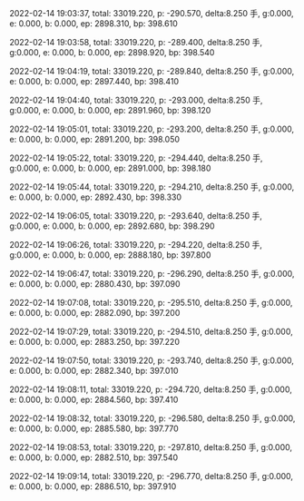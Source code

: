 2022-02-14 19:03:37, total: 33019.220, p: -290.570, delta:8.250 手, g:0.000, e: 0.000, b: 0.000, ep: 2898.310, bp: 398.610

2022-02-14 19:03:58, total: 33019.220, p: -289.400, delta:8.250 手, g:0.000, e: 0.000, b: 0.000, ep: 2898.920, bp: 398.540

2022-02-14 19:04:19, total: 33019.220, p: -289.840, delta:8.250 手, g:0.000, e: 0.000, b: 0.000, ep: 2897.440, bp: 398.410

2022-02-14 19:04:40, total: 33019.220, p: -293.000, delta:8.250 手, g:0.000, e: 0.000, b: 0.000, ep: 2891.960, bp: 398.120

2022-02-14 19:05:01, total: 33019.220, p: -293.200, delta:8.250 手, g:0.000, e: 0.000, b: 0.000, ep: 2891.200, bp: 398.050

2022-02-14 19:05:22, total: 33019.220, p: -294.440, delta:8.250 手, g:0.000, e: 0.000, b: 0.000, ep: 2891.000, bp: 398.180

2022-02-14 19:05:44, total: 33019.220, p: -294.210, delta:8.250 手, g:0.000, e: 0.000, b: 0.000, ep: 2892.430, bp: 398.330

2022-02-14 19:06:05, total: 33019.220, p: -293.640, delta:8.250 手, g:0.000, e: 0.000, b: 0.000, ep: 2892.680, bp: 398.290

2022-02-14 19:06:26, total: 33019.220, p: -294.220, delta:8.250 手, g:0.000, e: 0.000, b: 0.000, ep: 2888.180, bp: 397.800

2022-02-14 19:06:47, total: 33019.220, p: -296.290, delta:8.250 手, g:0.000, e: 0.000, b: 0.000, ep: 2880.430, bp: 397.090

2022-02-14 19:07:08, total: 33019.220, p: -295.510, delta:8.250 手, g:0.000, e: 0.000, b: 0.000, ep: 2882.090, bp: 397.200

2022-02-14 19:07:29, total: 33019.220, p: -294.510, delta:8.250 手, g:0.000, e: 0.000, b: 0.000, ep: 2883.250, bp: 397.220

2022-02-14 19:07:50, total: 33019.220, p: -293.740, delta:8.250 手, g:0.000, e: 0.000, b: 0.000, ep: 2882.340, bp: 397.010

2022-02-14 19:08:11, total: 33019.220, p: -294.720, delta:8.250 手, g:0.000, e: 0.000, b: 0.000, ep: 2884.560, bp: 397.410

2022-02-14 19:08:32, total: 33019.220, p: -296.580, delta:8.250 手, g:0.000, e: 0.000, b: 0.000, ep: 2885.580, bp: 397.770

2022-02-14 19:08:53, total: 33019.220, p: -297.810, delta:8.250 手, g:0.000, e: 0.000, b: 0.000, ep: 2882.510, bp: 397.540

2022-02-14 19:09:14, total: 33019.220, p: -296.770, delta:8.250 手, g:0.000, e: 0.000, b: 0.000, ep: 2886.510, bp: 397.910